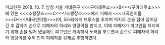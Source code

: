피고인은 2018. 10. 7. 밤경 서울 서대문구 <<<구아래주소>>>B<<</구아래주소>>>에 있는 <<<추행장소>>>C<<</추행장소>>>에서 피해자 <<<내국인이름>>>D<<</내국인이름>>>(여, 55세)에게 브루스를 추자며 억지로 손을 잡아 끌어당긴 후 갑자기 손으로 피해자의 허리와 엉덩이를 만지고, 이에 피해자가 피고인을 제지하기 위해 손을 밀쳐 냈음에도 피고인은 계속해서 노래를 부르면서 손으로 피해자의 허리와 엉덩이를 수회 만져 피해자를 강제로 추행하였다.